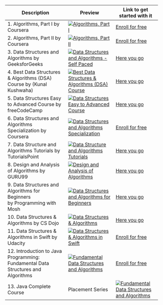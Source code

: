 |Description | Preview   | Link to get started with it   |
| ------------ | ------------ | ------------ |
|   1. Algorithms, Part I by Coursera | [![Algorithms, Part I](https://ik.imagekit.io/yrvfdj8eu/coursera_FrWf1hqC8?ik-sdk-version=javascript-1.4.3&updatedAt=1670359766093 "Algorithms, Part I")](https://www.coursera.org/learn/algorithms-part1 "Algorithms, Part I")  | [Enroll for free](https://www.coursera.org/learn/algorithms-part1)  
| 2. Algorithms, Part II by Coursera| [![Algorithms, Part II](https://ik.imagekit.io/yrvfdj8eu/coursera_FrWf1hqC8?ik-sdk-version=javascript-1.4.3&updatedAt=1670359766093 "Algorithms, Part II")](https://www.coursera.org/learn/algorithms-part2 "Algorithms, Part II")| [Enroll for free](https://www.coursera.org/learn/algorithms-part2)  
| 3. Data Structures and Algorithms by GeeksforGeeks | [![Data Structures and Algorithms - Self Paced](https://ik.imagekit.io/yrvfdj8eu/Geek_For_Geeks_O8Ta-btYz?ik-sdk-version=javascript-1.4.3&updatedAt=1670360761743 "Data Structures and Algorithms - Self Paced")](https://practice.geeksforgeeks.org/courses/dsa-self-paced "Data Structures and Algorithms - Self Paced")| [Here you go](https://practice.geeksforgeeks.org/courses/dsa-self-paced)  
| 4. Best Data Structures & Algorithms (DSA) Course by (Kunal Kushwaha)| [![Best Data Structures & Algorithms (DSA) Course](https://ik.imagekit.io/yrvfdj8eu/rZ41y93P2Qo-MQ.jpg?ik-sdk-version=javascript-1.4.3&updatedAt=1670361079134 "Best Data Structures & Algorithms (DSA) Course")](https://www.youtube.com/watch?v=rZ41y93P2Qo "Best Data Structures & Algorithms (DSA) Course")| [Here you go](https://www.youtube.com/watch?v=rZ41y93P2Qo)
 | 5. Data Structures Easy to Advanced Course by freeCodeCamp | [![Data Structures Easy to Advanced Course](https://ik.imagekit.io/1cw2zpbjy/OSWH/FCC.png?ik-sdk-version=javascript-1.4.3&updatedAt=1670222534503 "Data Structures Easy to Advanced Course")](https://www.youtube.com/watch?v=RBSGKlAvoiM "Data Structures Easy to Advanced Course")  | [Here you go](https://www.youtube.com/watch?v=RBSGKlAvoiM) 
  | 6. Data Structures and Algorithms Specialization by Coursera | [![Data Structures and Algorithms Specialization](https://ik.imagekit.io/yrvfdj8eu/coursera_FrWf1hqC8?ik-sdk-version=javascript-1.4.3&updatedAt=1670359766093 "Data Structures and Algorithms Specialization")](https://www.coursera.org/specializations/data-structures-algorithms?irclickid=UeK0CyVNDxyLRSbytyUQ-QgyUkAxD4zFv1suVM0&irgwc=1&utm_medium=partners&utm_source=impact&utm_campaign=3310965&utm_content=b2c "Data Structures and Algorithms Specialization")  | [Enroll for free](https://www.coursera.org/specializations/data-structures-algorithms?irclickid=UeK0CyVNDxyLRSbytyUQ-QgyUkAxD4zFv1suVM0&irgwc=1&utm_medium=partners&utm_source=impact&utm_campaign=3310965&utm_content=b2c) 
  |   7. Data Structure and Algorithms Tutorials by TutorialsPoint | [![Data Structure and Algorithms Tutorials](https://ik.imagekit.io/yrvfdj8eu/tutorial_point_kt2aC0bQS?ik-sdk-version=javascript-1.4.3&updatedAt=1670443686801 "Data Structure and Algorithms Tutorials")](hhttps://www.tutorialspoint.com/data_structures_algorithms/index.htm "Data Structure and Algorithms Tutorials")  | [Here you go](https://www.tutorialspoint.com/data_structures_algorithms/index.htm) 
   | 8. Design and Analysis of Algorithms by GURU99 | [![Design and Analysis of Algorithms](https://ik.imagekit.io/yrvfdj8eu/gu.png?ik-sdk-version=javascript-1.4.3&updatedAt=1670525452920 "Design and Analysis of Algorithms")](https://www.guru99.com/design-analysis-algorithms-tutorial.html "Design and Analysis of Algorithms")  | [Here you go](https://www.guru99.com/design-analysis-algorithms-tutorial.html)  
   | 9. Data Structures and Algorithms for Beginners <br> by Programming with Mosh | [![Data Structures and Algorithms for Beginners](https://ik.imagekit.io/yrvfdj8eu/BBpAmxU_NQo-MQ.jpg?ik-sdk-version=javascript-1.4.3&updatedAt=1670526327419 "Data Structures and Algorithms for Beginners")](https://www.youtube.com/watch?v=BBpAmxU_NQo "Data Structures and Algorithms for Beginners")  | [Here you go](https://www.youtube.com/watch?v=BBpAmxU_NQo)  
   | 10. Data Structures & Algorithms by CS Dojo | [![ Data Structures & Algorithms](https://ik.imagekit.io/yrvfdj8eu/bum_19loj9A-MQ.jpg?ik-sdk-version=javascript-1.4.3&updatedAt=1670526504982 " Data Structures & Algorithms")](https://www.youtube.com/watch?v=bum_19loj9A&list=PLBZBJbE_rGRV8D7XZ08LK6z-4zPoWzu5H " Data Structures & Algorithms")  | [Here you go](https://www.youtube.com/watch?v=bum_19loj9A&list=PLBZBJbE_rGRV8D7XZ08LK6z-4zPoWzu5H) 
   | 11. Data Structures & Algorithms in Swift by Udacity | [![ Data Structures & Algorithms in Swift](https://ik.imagekit.io/yrvfdj8eu/udacity-logo-vector__1_.png?ik-sdk-version=javascript-1.4.3&updatedAt=1670527498217 " Data Structures & Algorithms in Swift")](https://www.udacity.com/course/data-structures-and-algorithms-in-swift--ud1011 " Data Structures & Algorithms in Swift")  | [Enroll for free](https://www.udacity.com/course/data-structures-and-algorithms-in-swift--ud1011)
   | 12. Introduction to Java Programming: Fundamental Data Structures and Algorithms | [![Fundamental Data Structures and Algorithms](https://www.edx.org/images/logos/edx-logo-elm.svg)](https://www.edx.org/course/introduction-to-java-programming-fundamental-data "Fundamental Data Structures and Algorithms")  | [Enroll for free](https://www.edx.org/course/introduction-to-java-programming-fundamental-data) 
   | 13. Java Complete Course | Placement Series | [![Fundamental Data Structures and Algorithms](https://i.ytimg.com/vi/yRpLlJmRo2w/maxresdefault.jpg)](https://www.youtube.com/playlist?list=PLfqMhTWNBTe3LtFWcvwpqTkUSlB32kJop) | [Enroll for free](https://www.youtube.com/playlist?list=PLfqMhTWNBTe3LtFWcvwpqTkUSlB32kJop) 
